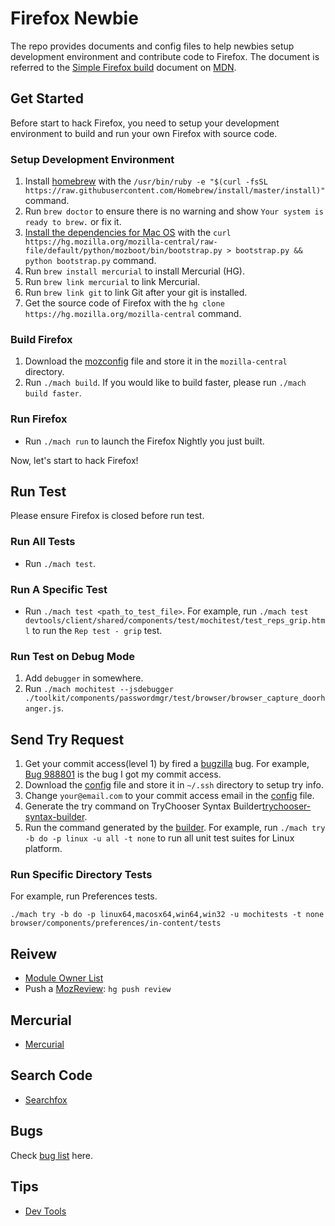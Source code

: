 # Firefox Newbie
The repo provides documents and config files to help newbies setup development environment and contribute code to Firefox. The document is referred to the [Simple Firefox build][simple-firefox-build] document on [MDN][mdn].

## Get Started
Before start to hack Firefox, you need to setup your development environment to build and run your own Firefox with source code.

### Setup Development Environment
1. Install [homebrew][homebrew] with the `/usr/bin/ruby -e "$(curl -fsSL https://raw.githubusercontent.com/Homebrew/install/master/install)"` command.
2. Run `brew doctor` to ensure there is no warning and show `Your system is ready to brew.` or fix it.
3. [Install the dependencies for Mac OS][macos-dependencies] with the `curl https://hg.mozilla.org/mozilla-central/raw-file/default/python/mozboot/bin/bootstrap.py > bootstrap.py && python bootstrap.py` command.
4. Run `brew install mercurial` to install Mercurial (HG).
5. Run `brew link mercurial` to link Mercurial.
6. Run `brew link git` to link Git after your git is installed.
7. Get the source code of Firefox with the `hg clone https://hg.mozilla.org/mozilla-central` command.

### Build Firefox
1. Download the [mozconfig][mozconfig] file and store it in the `mozilla-central` directory.
2. Run `./mach build`. If you would like to build faster, please run `./mach build faster`.

### Run Firefox
* Run `./mach run` to launch the Firefox Nightly you just built.

Now, let's start to hack Firefox!

## Run Test
Please ensure Firefox is closed before run test.

### Run All Tests
* Run `./mach test`.

### Run A Specific Test
* Run `./mach test <path_to_test_file>`. For example, run `./mach test devtools/client/shared/components/test/mochitest/test_reps_grip.html` to run the `Rep test - grip` test.

### Run Test on Debug Mode
1. Add `debugger` in somewhere.
2. Run `./mach mochitest --jsdebugger ./toolkit/components/passwordmgr/test/browser/browser_capture_doorhanger.js`.

## Send Try Request
1. Get your commit access(level 1) by fired a [bugzilla][bugzilla] bug. For example, [Bug 988801][bug-988801] is the bug I got my commit access.
2. Download the [config][try-config] file and store it in `~/.ssh` directory to setup try info.
3. Change `your@email.com` to your commit access email in the [config][try-config] file.
4. Generate the try command on TryChooser Syntax Builder[trychooser-syntax-builder].
5. Run the command generated by the [builder][trychooser-syntax-builder]. For example, run `./mach try -b do -p linux -u all -t none` to run all unit test suites for Linux platform.

### Run Specific Directory Tests
For example, run Preferences tests.
```
./mach try -b do -p linux64,macosx64,win64,win32 -u mochitests -t none browser/components/preferences/in-content/tests
```

## Reivew
* [Module Owner List][module-owner-list]
* Push a [MozReview][moz-review]: `hg push review`

## Mercurial
* [Mercurial][mercurial]

## Search Code
* [Searchfox][searchfox]

## Bugs
Check [bug list][bug-list] here.

## Tips
* [Dev Tools][devtools]

[homebrew]: http://brew.sh
[macos-dependencies]: https://developer.mozilla.org/en-US/docs/Mozilla/Developer_guide/Build_Instructions/Mac_OS_X_Prerequisites
[mozconfig]: https://github.com/evanxd/firefox-newbie/blob/master/mozconfig
[simple-firefox-build]: https://developer.mozilla.org/en-US/docs/Mozilla/Developer_guide/Build_Instructions/Simple_Firefox_build
[mdn]: https://developer.mozilla.org
[try-config]: https://github.com/evanxd/firefox-newbie/blob/master/config
[trychooser-syntax-builder]: http://trychooser.pub.build.mozilla.org
[bugzilla]: https://bugzilla.mozilla.org
[bug-988801]: http://bugzil.la/[bug-988801
[devtools]: https://github.com/evanxd/firefox-newbie/blob/master/dev-tools.md
[mercurial]: https://github.com/evanxd/firefox-newbie/blob/master/mercurial.md
[bug-list]: https://github.com/evanxd/firefox-newbie/blob/master/bugs.md
[searchfox]: http://searchfox.org
[module-owner-list]: https://wiki.mozilla.org/Modules/All
[moz-review]: http://mozilla-version-control-tools.readthedocs.io/en/latest/mozreview.html
